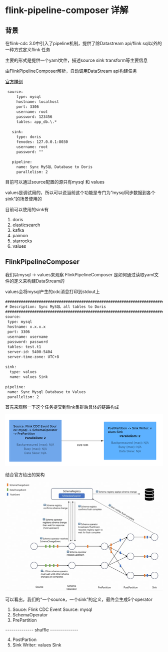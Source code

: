 # flink-pipeline-composer 详解

## 背景

在flink-cdc 3.0中引入了pipeline机制，提供了除Datastream api/flink sql以外的一种方式定义flink 任务

主要的形式是提供一个yaml文件，描述source sink transform等主要信息

由FlinkPipelineComposer解析，自动调用DataStream api构建任务

[官方样例](https://nightlies.apache.org/flink/flink-cdc-docs-master/zh/docs/core-concept/data-pipeline/)

```
 source:
     type: mysql
     hostname: localhost
     port: 3306
     username: root
     password: 123456
     tables: app_db.\.*

   sink:
     type: doris
     fenodes: 127.0.0.1:8030
     username: root
     password: ""

   pipeline:
     name: Sync MySQL Database to Doris
     parallelism: 2
```

目前可以通过source配置的源只有mysql 和 values

values是调试用的，所以可以说当前这个功能是专门为“mysql同步数据到各个sink”的场景使用的

目前可以使用的sink有

1. doris
2. elasticsearch
3. kafka
4. paimon
5. starrocks
6. values


## FlinkPipelineComposer

我们以mysql -> values来观察 FlinkPipelineComposer 是如何通过读取yaml文件的定义来构建DataStream的

values会将mysql产生的cdc消息打印到stdout上

```
################################################################################
# Description: Sync MySQL all tables to Doris
################################################################################
source:
 type: mysql
 hostname: x.x.x.x
 port: 3306
 username: username
 password: password
 tables: test.t1
 server-id: 5400-5404
 server-time-zone: UTC+8

sink:
  type: values
  name: values Sink

pipeline:
 name: Sync Mysql Database to Values
 parallelism: 2
```

首先来观察一下这个任务提交到flink集群后具体的链路构成

![1](image.png)

结合官方给出的架构

![alt text](image-1.png)

可以看出，我们的“一个source，一个sink”的定义，最终会生成5个operator

1. Souce: Flink CDC Event Source: mysql
2. SchemaOperator
3. PrePartition

-------------- shuffle --------------

4. PostPartion
5. Sink Writer: values Sink